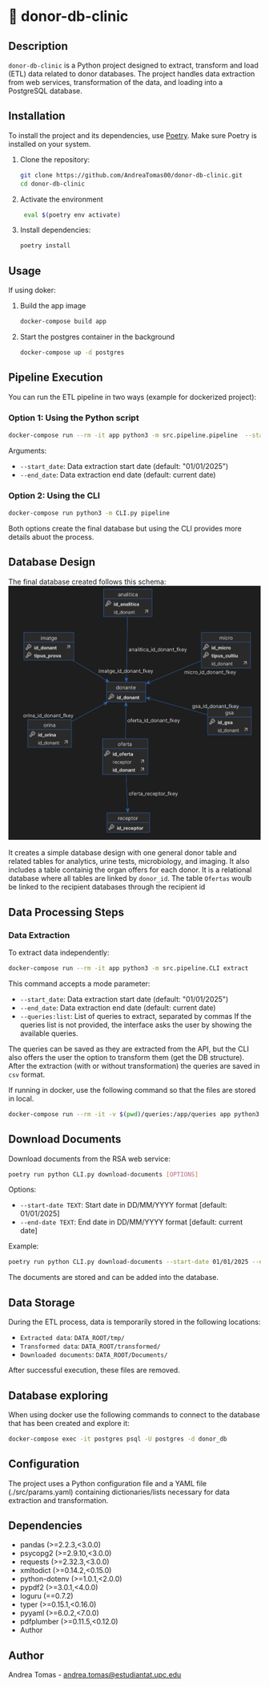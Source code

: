 #  🏥  donor-db-clinic

## Description

`donor-db-clinic` is a Python project designed to extract, transform and load (ETL) data related to donor databases. The project handles data extraction from web services, transformation of the data, and loading into a PostgreSQL database.

## Installation

To install the project and its dependencies, use [Poetry](https://python-poetry.org/). Make sure Poetry is installed on your system.

1. Clone the repository:
    ```sh
    git clone https://github.com/AndreaTomas00/donor-db-clinic.git
    cd donor-db-clinic
    ```

2. Activate the environment
    ```sh
     eval $(poetry env activate)
    ```

3. Install dependencies:
    ```sh
    poetry install
    ```

## Usage

If using doker:

1. Build the app image
    ```sh
    docker-compose build app
    ````

2. Start the postgres container in the background
    ```sh
    docker-compose up -d postgres
    ````


## Pipeline Execution

You can run the ETL pipeline in two ways (example for dockerized project):

### Option 1: Using the Python script

```sh
docker-compose run --rm -it app python3 -m src.pipeline.pipeline  --start_date "01/01/2025" --end_date "31/12/2025"
```
Arguments:

- `--start_date`: Data extraction start date (default: "01/01/2025")
- `--end_date`: Data extraction end date (default: current date)

### Option 2: Using the CLI

```sh
docker-compose run python3 -m CLI.py pipeline
```

Both options create the final database but using the CLI provides more details abuot the process. 

## Database Design
The final database created follows this schema:
![Diseño simple DB](imgs/db_dense.png) 

It creates a simple database design with one general donor table and related tables for analytics, urine tests, microbiology, and imaging. It also includes a table containig the organ offers for each donor.
It is a relational database where all tables are linked by `donor_id`. The table `Ofertas` woulb be linked to the recipient databases through the recipient id

## Data Processing Steps
### Data Extraction
To extract data independently:

```sh
docker-compose run --rm -it app python3 -m src.pipeline.CLI extract 
```
This command accepts a mode parameter:
- `--start_date`: Data extraction start date (default: "01/01/2025")
- `--end_date`: Data extraction end date (default: current date)
- `--queries:list`: List of queries to extract, separated by commas
If the queries list is not provided, the interface asks the user by showing the available queries.

The queries can be saved as they are extracted from the API, but the CLI also offers the user the option to transform them (get the DB structure). After the extraction (with or without transformation) the queries are saved in `csv` format.

If running in docker, use the following command so that the files are stored in local.
```bash
docker-compose run --rm -it -v $(pwd)/queries:/app/queries app python3 -m src.pipeline.CLI extract 
```

## Download Documents

Download documents from the RSA web service:

```bash
poetry run python CLI.py download-documents [OPTIONS]
```

Options:
- `--start-date TEXT`: Start date in DD/MM/YYYY format [default: 01/01/2025]
- `--end-date TEXT`: End date in DD/MM/YYYY format [default: current date]

Example:
```bash
poetry run python CLI.py download-documents --start-date 01/01/2025 --end-date 31/01/2025
```
The documents are stored and can be added into the database.

## Data Storage

During the ETL process, data is temporarily stored in the following locations:

- `Extracted data`: `DATA_ROOT/tmp/`
- `Transformed data`: `DATA_ROOT/transformed/`
- `Downloaded documents`: `DATA_ROOT/Documents/`

After successful execution, these files are removed. 

## Database exploring
When using docker use the following commands to connect to the database that has been created and explore it:

```bash
docker-compose exec -it postgres psql -U postgres -d donor_db
````

## Configuration
The project uses a Python configuration file and a YAML file (./src/params.yaml) containing dictionaries/lists necessary for data extraction and transformation.

## Dependencies
- pandas (>=2.2.3,<3.0.0)
- psycopg2 (>=2.9.10,<3.0.0)
- requests (>=2.32.3,<3.0.0)
- xmltodict (>=0.14.2,<0.15.0)
- python-dotenv (>=1.0.1,<2.0.0)
- pypdf2 (>=3.0.1,<4.0.0)
- loguru (==0.7.2)
- typer (>=0.15.1,<0.16.0)
- pyyaml (>=6.0.2,<7.0.0)
- pdfplumber (>=0.11.5,<0.12.0)
- Author

## Author
Andrea Tomas - andrea.tomas@estudiantat.upc.edu
